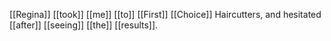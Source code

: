 [[Regina]] [[took]] [[me]] [[to]] [[First]] [[Choice]] Haircutters, and hesitated [[after]] [[seeing]] [[the]] [[results]]. 